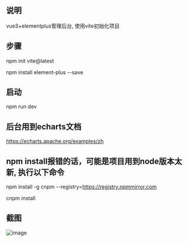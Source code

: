 ## 说明
vue3+elementplus管理后台, 使用vite初始化项目

## 步骤
npm init vite@latest

npm install element-plus --save

## 启动
npm run dev

## 后台用到echarts文档
https://echarts.apache.org/examples/zh

## npm install报错的话，可能是项目用到node版本太新, 执行以下命令

npm install -g cnpm --registry=https://registry.npmmirror.com

cnpm install

## 截图
![image](https://www.xunyoutest.com/image.php/shop/data/upload/media/store/11/image/20211104/1635990034404793.png!300x300.jpg)
